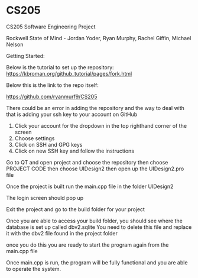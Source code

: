 # CS205
CS205 Software Engineering Project



Rockwell State of Mind - Jordan Yoder, Ryan Murphy, Rachel Giffin, Michael Nelson


Getting Started:


Below is the tutorial to set up the repository:
https://kbroman.org/github_tutorial/pages/fork.html

Below this is the link to the repo itself:

https://github.com/ryanmurf9/CS205


There could be an error in adding the repository and the way to deal with that is adding your ssh key to your account on GitHub
1. Click your account for the dropdown in the top righthand corner of the screen
2. Choose settings
3. Click on SSH and GPG keys
4. Click on new SSH key and follow the instructions

Go to QT and open project and choose the repository then choose PROJECT CODE then choose UIDesign2 then open up the UIDesign2.pro file

Once the project is built run the main.cpp file in the folder UIDesign2

The login screen should pop up

Exit the project and go to the build folder for your project

Once you are able to access your build folder, you should see where the database is set up called dbv2.sqlite
You need to delete this file and replace it with the dbv2 file found in the project folder

once you do this you are ready to start the program again from the main.cpp file

Once main.cpp is run, the program will be fully functional and you are able to operate the system.
